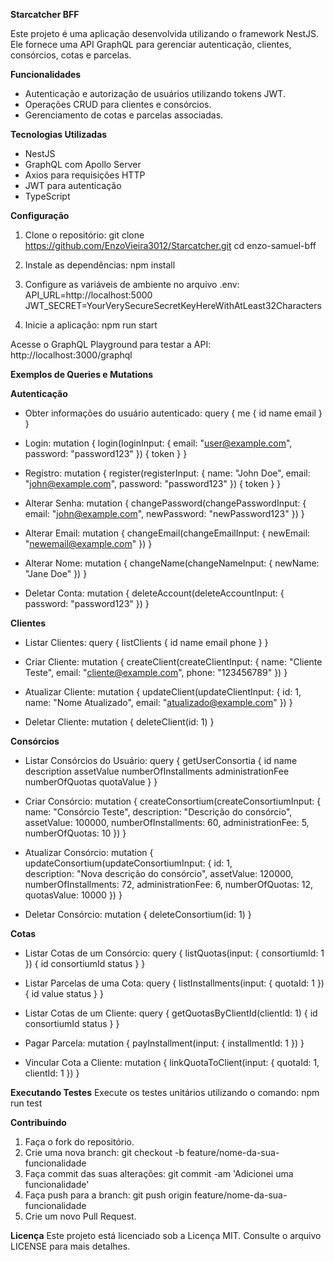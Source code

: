 **Starcatcher BFF**

Este projeto é uma aplicação desenvolvida utilizando o framework NestJS. Ele fornece uma API GraphQL para gerenciar autenticação, clientes, consórcios, cotas e parcelas.

**Funcionalidades**
- Autenticação e autorização de usuários utilizando tokens JWT.
- Operações CRUD para clientes e consórcios.
- Gerenciamento de cotas e parcelas associadas.

**Tecnologias Utilizadas**
- NestJS
- GraphQL com Apollo Server
- Axios para requisições HTTP
- JWT para autenticação
- TypeScript

**Configuração**

1. Clone o repositório:
   git clone https://github.com/EnzoVieira3012/Starcatcher.git
   cd enzo-samuel-bff

2. Instale as dependências:
   npm install

3. Configure as variáveis de ambiente no arquivo .env:
   API_URL=http://localhost:5000
   JWT_SECRET=YourVerySecureSecretKeyHereWithAtLeast32Characters

4. Inicie a aplicação:
   npm run start

Acesse o GraphQL Playground para testar a API: http://localhost:3000/graphql

**Exemplos de Queries e Mutations**

**Autenticação**
- Obter informações do usuário autenticado:
  query {
    me {
      id
      name
      email
    }
  }

- Login:
  mutation {
    login(loginInput: { email: "user@example.com", password: "password123" }) {
      token
    }
  }

- Registro:
  mutation {
    register(registerInput: { name: "John Doe", email: "john@example.com", password: "password123" }) {
      token
    }
  }

- Alterar Senha:
  mutation {
    changePassword(changePasswordInput: { email: "john@example.com", newPassword: "newPassword123" })
  }

- Alterar Email:
  mutation {
    changeEmail(changeEmailInput: { newEmail: "newemail@example.com" })
  }

- Alterar Nome:
  mutation {
    changeName(changeNameInput: { newName: "Jane Doe" })
  }

- Deletar Conta:
  mutation {
    deleteAccount(deleteAccountInput: { password: "password123" })
  }

**Clientes**
- Listar Clientes:
  query {
    listClients {
      id
      name
      email
      phone
    }
  }

- Criar Cliente:
  mutation {
    createClient(createClientInput: { name: "Cliente Teste", email: "cliente@example.com", phone: "123456789" })
  }

- Atualizar Cliente:
  mutation {
    updateClient(updateClientInput: { id: 1, name: "Nome Atualizado", email: "atualizado@example.com" })
  }

- Deletar Cliente:
  mutation {
    deleteClient(id: 1)
  }

**Consórcios**
- Listar Consórcios do Usuário:
  query {
    getUserConsortia {
      id
      name
      description
      assetValue
      numberOfInstallments
      administrationFee
      numberOfQuotas
      quotaValue
    }
  }

- Criar Consórcio:
  mutation {
    createConsortium(createConsortiumInput: { 
      name: "Consórcio Teste", 
      description: "Descrição do consórcio", 
      assetValue: 100000, 
      numberOfInstallments: 60, 
      administrationFee: 5, 
      numberOfQuotas: 10
    })
  }

- Atualizar Consórcio:
  mutation {
      updateConsortium(updateConsortiumInput: { 
      id: 1,  
      description: "Nova descrição do consórcio", 
      assetValue: 120000, 
      numberOfInstallments: 72, 
      administrationFee: 6, 
      numberOfQuotas: 12, 
      quotasValue: 10000 
  })
}

- Deletar Consórcio:
  mutation {
    deleteConsortium(id: 1)
  }

**Cotas**
- Listar Cotas de um Consórcio:
  query {
    listQuotas(input: { consortiumId: 1 }) {
      id
      consortiumId
      status
    }
  }

- Listar Parcelas de uma Cota:
  query {
    listInstallments(input: { quotaId: 1 }) {
      id
      value
      status
    }
  }

- Listar Cotas de um Cliente:
  query {
    getQuotasByClientId(clientId: 1) {
      id
      consortiumId
      status
    }
  }

- Pagar Parcela:
  mutation {
    payInstallment(input: { installmentId: 1 })
  }

- Vincular Cota a Cliente:
  mutation {
    linkQuotaToClient(input: { quotaId: 1, clientId: 1 })
  }

**Executando Testes**
Execute os testes unitários utilizando o comando:
  npm run test

**Contribuindo**
1. Faça o fork do repositório.
2. Crie uma nova branch:
   git checkout -b feature/nome-da-sua-funcionalidade
3. Faça commit das suas alterações:
   git commit -am 'Adicionei uma funcionalidade'
4. Faça push para a branch:
   git push origin feature/nome-da-sua-funcionalidade
5. Crie um novo Pull Request.

**Licença**
Este projeto está licenciado sob a Licença MIT. Consulte o arquivo LICENSE para mais detalhes.
